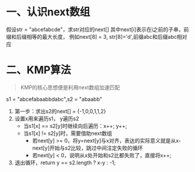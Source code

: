 # 一、认识next数组
假设str = "abcefabcde"，求str对应的next[] 
其中next[i]表示在i之前的子串，前缀和后缀相等的最大长度，
例如next[8] = 3, str[8]='d',前缀abc和后缀abc相对应

# 二、KMP算法
> KMP的核心思想便是利用next数组加速匹配

s1 = "abcefabaabbdabc",s2 = "abaabb"
1. 第一步：求出s2的next[] = {-1,0,0,1,1,2}
2. 设置x用来遍历s1， y遍历s2
    + 当s1[x] == s2[y]时继续向后遍历：x++; y++;
    + 当s1[x] != s2[y]时，需要借助next数组
        + 若next[y] >= 0，将y=next[y]与x对齐，表达的实际意义就是从x-next[y]开始与s2比较，跳过中间注定失败的循环
        + 若next[y] < 0，说明从x处开始和s2比都失败了，直接将x++;
3. 退出循环，return y == s2.length ? x-y : -1;

